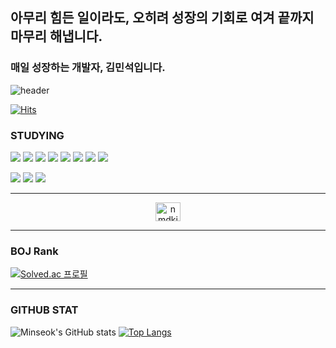 ## 아무리 힘든 일이라도, 오히려 성장의 기회로 여겨 끝까지 마무리 해냅니다.

### 매일 성장하는 개발자, 김민석입니다.


![header](https://capsule-render.vercel.app/api?type=soft&color=auto&height=300&section=header&text=Minseok%20Kim&fontSize=90)

[![Hits](https://hits.seeyoufarm.com/api/count/incr/badge.svg?url=https%3A%2F%2Fgithub.com%2Fmsk226%2Fhit-counter&count_bg=%23353D43&title_bg=%23555555&icon=&icon_color=%23E7E7E7&title=hits&edge_flat=false)](https://hits.seeyoufarm.com)

### STUDYING

![](https://img.shields.io/badge/Java-ED8B00?style=for-the-badge&logo=openjdk&logoColor=white)
![](https://img.shields.io/badge/Spring-6DB33F?style=for-the-badge&logo=spring&logoColor=white)
![](https://img.shields.io/badge/Hibernate-59666C?style=for-the-badge&logo=Hibernate&logoColor=white)
![](https://img.shields.io/badge/MySQL-005C84?style=for-the-badge&logo=mysql&logoColor=white)
![](https://img.shields.io/badge/GIT-E44C30?style=for-the-badge&logo=git&logoColor=white)
![](https://img.shields.io/badge/docker-%230db7ed.svg?style=for-the-badge&logo=docker&logoColor=white)
![](https://img.shields.io/badge/Postman-FF6C37?style=for-the-badge&logo=postman&logoColor=white)
![](https://img.shields.io/badge/Amazon_AWS-232F3E?style=for-the-badge&logo=amazon-aws&logoColor=white)


![](https://img.shields.io/badge/IntelliJ_IDEA-000000.svg?style=for-the-badge&logo=intellij-idea&logoColor=white)
![](https://img.shields.io/badge/Linux-FCC624?style=for-the-badge&logo=linux&logoColor=black)
![](https://img.shields.io/badge/-Swagger-%23Clojure?style=for-the-badge&logo=swagger&logoColor=white)

---
<p align="center">
<a href="https://www.linkedin.com/in/minseok-kim-571b9b324/" target="blank"><img align="center" src="https://raw.githubusercontent.com/rahuldkjain/github-profile-readme-generator/master/src/images/icons/Social/linked-in-alt.svg" alt="nmdkims" height="30" width="40" /></a>
</p>

--- 
### BOJ Rank
[![Solved.ac
프로필](http://mazassumnida.wtf/api/v2/generate_badge?boj=dudonban)](https://solved.ac/profile/dudonban)

--- 

### GITHUB STAT

![Minseok's GitHub stats](https://github-readme-stats.vercel.app/api?username=msk226&show=reviews,discussions_started,discussions_answered,prs_merged,prs_merged_percentage)
[![Top Langs](https://github-readme-stats.vercel.app/api/top-langs/?username=msk226)](https://github.com/anuraghazra/github-readme-stats)

